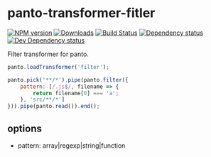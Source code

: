 # panto-transformer-fitler
[![NPM version][npm-image]][npm-url] [![Downloads][downloads-image]][npm-url] [![Build Status][travis-image]][travis-url] [![Dependency status][david-dm-image]][david-dm-url] [![Dev Dependency status][david-dm-dev-image]][david-dm-dev-url]

Filter transformer for panto.

```js
panto.loadTransformer('filter');

panto.pick('**/*').pipe(panto.filter({
    pattern: [/.js$/, filename => {
        return filename[0] === 'a';
    }, 'src/**/*']
})).pipe(panto.read()).end();
```

## options
 - pattern: array|regexp|string|function

[npm-url]: https://npmjs.org/package/panto-transformer-filter
[downloads-image]: http://img.shields.io/npm/dm/panto-transformer-filter.svg
[npm-image]: http://img.shields.io/npm/v/panto-transformer-filter.svg
[travis-url]: https://travis-ci.org/pantojs/panto-transformer-filter
[travis-image]: http://img.shields.io/travis/pantojs/panto-transformer-filter.svg
[david-dm-url]:https://david-dm.org/pantojs/panto-transformer-filter
[david-dm-image]:https://david-dm.org/pantojs/panto-transformer-filter.svg
[david-dm-dev-url]:https://david-dm.org/pantojs/panto-transformer-filter#info=devDependencies
[david-dm-dev-image]:https://david-dm.org/pantojs/panto-transformer-filter/dev-status.svg